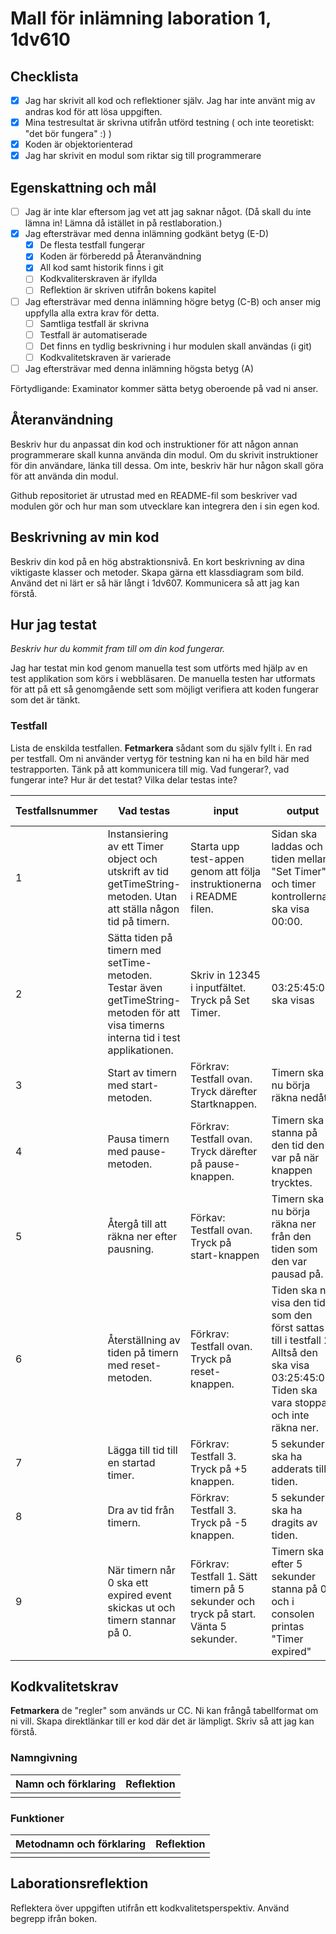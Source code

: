 # Mall för inlämning laboration 1, 1dv610

## Checklista

- [x] Jag har skrivit all kod och reflektioner själv. Jag har inte använt mig av andras kod för att lösa uppgiften.
- [x] Mina testresultat är skrivna utifrån utförd testning ( och inte teoretiskt: "det bör fungera" :) )
- [x] Koden är objektorienterad
- [x] Jag har skrivit en modul som riktar sig till programmerare

## Egenskattning och mål

- [ ] Jag är inte klar eftersom jag vet att jag saknar något. (Då skall du inte lämna in! Lämna då istället in på restlaboration.)
- [x] Jag eftersträvar med denna inlämning godkänt betyg (E-D)
  - [x] De flesta testfall fungerar
  - [x] Koden är förberedd på Återanvändning
  - [x] All kod samt historik finns i git
  - [ ] Kodkvaliterskraven är ifyllda
  - [ ] Reflektion är skriven utifrån bokens kapitel
- [ ] Jag eftersträvar med denna inlämning högre betyg (C-B) och anser mig uppfylla alla extra krav för detta.
  - [ ] Samtliga testfall är skrivna
  - [ ] Testfall är automatiserade
  - [ ] Det finns en tydlig beskrivning i hur modulen skall användas (i git)
  - [ ] Kodkvalitetskraven är varierade
- [ ] Jag eftersträvar med denna inlämning högsta betyg (A)

Förtydligande: Examinator kommer sätta betyg oberoende på vad ni anser.

## Återanvändning

Beskriv hur du anpassat din kod och instruktioner för att någon annan programmerare skall kunna använda din modul. Om du skrivit instruktioner för din användare, länka till dessa. Om inte, beskriv här hur någon skall göra för att använda din modul.

Github repositoriet är utrustad med en README-fil som beskriver vad modulen gör och hur man som utvecklare kan integrera den i sin egen kod.

## Beskrivning av min kod

Beskriv din kod på en hög abstraktionsnivå. En kort beskrivning av dina viktigaste klasser och metoder. Skapa gärna ett klassdiagram som bild. Använd det ni lärt er så här långt i 1dv607. Kommunicera så att jag kan förstå.

## Hur jag testat

_Beskriv hur du kommit fram till om din kod fungerar._

Jag har testat min kod genom manuella test som utförts med hjälp av en test applikation som körs i webbläsaren. De manuella testen har utformats för att på ett så genomgående sett som möjligt verifiera att koden fungerar som det är tänkt.

### Testfall

Lista de enskilda testfallen. **Fetmarkera** sådant som du själv fyllt i. En rad per testfall. Om ni använder vertyg för testning kan ni ha en bild här med testrapporten. Tänk på att kommunicera till mig. Vad fungerar?, vad fungerar inte? Hur är det testat? Vilka delar testas inte?

| Testfallsnummer | Vad testas                                                                                                                          | input                                                                                | output                                                                                                                                        | utfall PASS/FAIL |
| --------------- | ----------------------------------------------------------------------------------------------------------------------------------- | ------------------------------------------------------------------------------------ | --------------------------------------------------------------------------------------------------------------------------------------------- | ---------------- |
| 1               | Instansiering av ett Timer object och utskrift av tid getTimeString-metoden. Utan att ställa någon tid på timern.                   | Starta upp test-appen genom att följa instruktionerna i README filen.                | Sidan ska laddas och tiden mellan "Set Timer" och timer kontrollerna ska visa 00:00.                                                          | PASS             |
| 2               | Sätta tiden på timern med setTime-metoden. Testar även getTimeString-metoden för att visa timerns interna tid i test applikationen. | Skriv in 12345 i inputfältet. Tryck på Set Timer.                                    | 03:25:45:00 ska visas                                                                                                                         | PASS             |
| 3               | Start av timern med start-metoden.                                                                                                  | Förkrav: Testfall ovan. Tryck därefter Startknappen.                                 | Timern ska nu börja räkna nedåt.                                                                                                              | PASS             |
| 4               | Pausa timern med pause-metoden.                                                                                                     | Förkrav: Testfall ovan. Tryck därefter på pause-knappen.                             | Timern ska stanna på den tid den var på när knappen trycktes.                                                                                 | PASS             |
| 5               | Återgå till att räkna ner efter pausning.                                                                                           | Förkav: Testfall ovan. Tryck på start-knappen                                        | Timern ska nu börja räkna ner från den tiden som den var pausad på.                                                                           | PASS             |
| 6               | Återställning av tiden på timern med reset-metoden.                                                                                 | Förkrav: Testfall ovan. Tryck på reset-knappen.                                      | Tiden ska nu visa den tid som den först sattas till i testfall 2. Alltså den ska visa 03:25:45:00. Tiden ska vara stoppad och inte räkna ner. | PASS             |
| 7               | Lägga till tid till en startad timer.                                                                                               | Förkrav: Testfall 3. Tryck på +5 knappen.                                            | 5 sekunder ska ha adderats till tiden.                                                                                                        | PASS             |
| 8               | Dra av tid från timern.                                                                                                             | Förkrav: Testfall 3. Tryck på -5 knappen.                                            | 5 sekunder ska ha dragits av tiden.                                                                                                           | PASS             |
| 9               | När timern når 0 ska ett expired event skickas ut och timern stannar på 0.                                                          | Förkrav: Testfall 1. Sätt timern på 5 sekunder och tryck på start. Vänta 5 sekunder. | Timern ska efter 5 sekunder stanna på 0 och i consolen printas "Timer expired"                                                                | PASS             |

## Kodkvalitetskrav

**Fetmarkera** de "regler" som används ur CC. Ni kan frångå tabellformat om ni vill. Skapa direktlänkar till er kod där det är lämpligt. Skriv så att jag kan förstå.

### Namngivning

| Namn och förklaring | Reflektion |
| ------------------- | ---------- |
|                     |            |

### Funktioner

| Metodnamn och förklaring | Reflektion |
| ------------------------ | ---------- |
|                          |            |

## Laborationsreflektion

Reflektera över uppgiften utifrån ett kodkvalitetsperspektiv. Använd begrepp ifrån boken.
